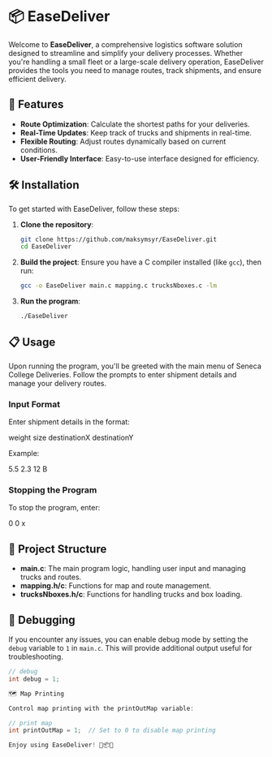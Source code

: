 # 📦 **EaseDeliver**

Welcome to **EaseDeliver**, a comprehensive logistics software solution designed to streamline and simplify your delivery processes. Whether you're handling a small fleet or a large-scale delivery operation, EaseDeliver provides the tools you need to manage routes, track shipments, and ensure efficient delivery.

## 🚀 **Features**

- **Route Optimization**: Calculate the shortest paths for your deliveries.
- **Real-Time Updates**: Keep track of trucks and shipments in real-time.
- **Flexible Routing**: Adjust routes dynamically based on current conditions.
- **User-Friendly Interface**: Easy-to-use interface designed for efficiency.

## 🛠️ **Installation**

To get started with EaseDeliver, follow these steps:

1. **Clone the repository**:
    ```bash
    git clone https://github.com/maksymsyr/EaseDeliver.git
    cd EaseDeliver
    ```

2. **Build the project**:
    Ensure you have a C compiler installed (like `gcc`), then run:
    ```bash
    gcc -o EaseDeliver main.c mapping.c trucksNboxes.c -lm
    ```

3. **Run the program**:
    ```bash
    ./EaseDeliver
    ```

## 📋 **Usage**

Upon running the program, you'll be greeted with the main menu of Seneca College Deliveries. Follow the prompts to enter shipment details and manage your delivery routes.

### Input Format
Enter shipment details in the format: 

weight size destinationX destinationY

Example:

5.5 2.3 12 B

### Stopping the Program
To stop the program, enter:

0 0 x


## 📂 **Project Structure**

- **main.c**: The main program logic, handling user input and managing trucks and routes.
- **mapping.h/c**: Functions for map and route management.
- **trucksNboxes.h/c**: Functions for handling trucks and box loading.

## 🔧 **Debugging**

If you encounter any issues, you can enable debug mode by setting the `debug` variable to `1` in `main.c`. This will provide additional output useful for troubleshooting.

```c
// debug
int debug = 1;

🗺️ Map Printing

Control map printing with the printOutMap variable:

// print map
int printOutMap = 1;  // Set to 0 to disable map printing

Enjoy using EaseDeliver! 🚚📦✨
